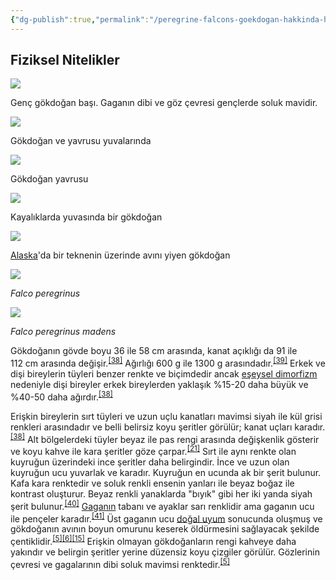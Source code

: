 ```yaml
---
{"dg-publish":true,"permalink":"/peregrine-falcons-goekdogan-hakkinda-hersey/peregrine-falcons-psikoloji-ve-oezellikleri/05-na-n-biyoloji-ve-davranis/"}
---
```


## Fiziksel Nitelikler

[![](https://upload.wikimedia.org/wikipedia/commons/thumb/9/99/Peregrine_Falcon_head_shot.jpg/220px-Peregrine_Falcon_head_shot.jpg)](https://tr.wikipedia.org/wiki/Dosya:Peregrine_Falcon_head_shot.jpg)

Genç gökdoğan başı. Gaganın dibi ve göz çevresi gençlerde soluk mavidir.

[![](https://upload.wikimedia.org/wikipedia/commons/thumb/3/3f/Faucon_pelerin_7_mai.jpg/220px-Faucon_pelerin_7_mai.jpg)](https://tr.wikipedia.org/wiki/Dosya:Faucon_pelerin_7_mai.jpg)

Gökdoğan ve yavrusu yuvalarında

[![](https://upload.wikimedia.org/wikipedia/commons/thumb/8/8b/Peregrine_chick.jpg/220px-Peregrine_chick.jpg)](https://tr.wikipedia.org/wiki/Dosya:Peregrine_chick.jpg)

Gökdoğan yavrusu

[![](https://upload.wikimedia.org/wikipedia/commons/thumb/6/6f/Falco_peregrinus_nest_USFWS.jpg/220px-Falco_peregrinus_nest_USFWS.jpg)](https://tr.wikipedia.org/wiki/Dosya:Falco_peregrinus_nest_USFWS.jpg)

Kayalıklarda yuvasında bir gökdoğan

[![](https://upload.wikimedia.org/wikipedia/commons/thumb/2/28/Falco_peregrinus_on_ship_USFWS.jpg/220px-Falco_peregrinus_on_ship_USFWS.jpg)](https://tr.wikipedia.org/wiki/Dosya:Falco_peregrinus_on_ship_USFWS.jpg)

[Alaska](https://tr.wikipedia.org/wiki/Alaska "Alaska")'da bir teknenin üzerinde avını yiyen gökdoğan

[![](https://upload.wikimedia.org/wikipedia/commons/thumb/9/93/Falco_peregrinus_MHNT.ZOO.2010.11.102.1.jpg/220px-Falco_peregrinus_MHNT.ZOO.2010.11.102.1.jpg)](https://tr.wikipedia.org/wiki/Dosya:Falco_peregrinus_MHNT.ZOO.2010.11.102.1.jpg)

_Falco peregrinus_

[![](https://upload.wikimedia.org/wikipedia/commons/thumb/8/8e/Falco_peregrinus_madens_MHNT.ZOO.2010.11.102.8.jpg/220px-Falco_peregrinus_madens_MHNT.ZOO.2010.11.102.8.jpg)](https://tr.wikipedia.org/wiki/Dosya:Falco_peregrinus_madens_MHNT.ZOO.2010.11.102.8.jpg)

_Falco peregrinus madens_

Gökdoğanın gövde boyu 36 ile 58 cm arasında, kanat açıklığı da 91 ile 112 cm arasında değişir.<sup id="cite_ref-Dewey_38-0"><a href="https://tr.wikipedia.org/wiki/Baya%C4%9F%C4%B1_do%C4%9Fan#cite_note-Dewey-38"><span>[</span>38<span>]</span></a></sup> Ağırlığı 600 g ile 1300 g arasındadır.<sup id="cite_ref-oiseauxnet_39-0"><a href="https://tr.wikipedia.org/wiki/Baya%C4%9F%C4%B1_do%C4%9Fan#cite_note-oiseauxnet-39"><span>[</span>39<span>]</span></a></sup> Erkek ve dişi bireylerin tüyleri benzer renkte ve biçimdedir ancak [eşeysel dimorfizm](https://tr.wikipedia.org/wiki/E%C5%9Feysel_dimorfizm "Eşeysel dimorfizm") nedeniyle dişi bireyler erkek bireylerden yaklaşık %15-20 daha büyük ve %40-50 daha ağırdır.<sup id="cite_ref-Dewey_38-1"><a href="https://tr.wikipedia.org/wiki/Baya%C4%9F%C4%B1_do%C4%9Fan#cite_note-Dewey-38"><span>[</span>38<span>]</span></a></sup>

Erişkin bireylerin sırt tüyleri ve uzun uçlu kanatları mavimsi siyah ile kül grisi renkleri arasındadır ve belli belirsiz koyu şeritler görülür; kanat uçları karadır.<sup id="cite_ref-Dewey_38-2"><a href="https://tr.wikipedia.org/wiki/Baya%C4%9F%C4%B1_do%C4%9Fan#cite_note-Dewey-38"><span>[</span>38<span>]</span></a></sup> Alt bölgelerdeki tüyler beyaz ile pas rengi arasında değişkenlik gösterir ve koyu kahve ile kara şeritler göze çarpar.<sup id="cite_ref-Lees_21-7"><a href="https://tr.wikipedia.org/wiki/Baya%C4%9F%C4%B1_do%C4%9Fan#cite_note-Lees-21"><span>[</span>21<span>]</span></a></sup> Sırt ile aynı renkte olan kuyruğun üzerindeki ince şeritler daha belirgindir. İnce ve uzun olan kuyruğun ucu yuvarlak ve karadır. Kuyruğun en ucunda ak bir şerit bulunur. Kafa kara renktedir ve soluk renkli ensenin yanları ile beyaz boğaz ile kontrast oluşturur. Beyaz renkli yanaklarda "bıyık" gibi her iki yanda siyah şerit bulunur.<sup id="cite_ref-Terres91_40-0"><a href="https://tr.wikipedia.org/wiki/Baya%C4%9F%C4%B1_do%C4%9Fan#cite_note-Terres91-40"><span>[</span>40<span>]</span></a></sup> [Gaganın](https://tr.wikipedia.org/wiki/Gaga "Gaga") tabanı ve ayaklar sarı renklidir ama gaganın ucu ile pençeler karadır.<sup id="cite_ref-Beckstead_41-0"><a href="https://tr.wikipedia.org/wiki/Baya%C4%9F%C4%B1_do%C4%9Fan#cite_note-Beckstead-41"><span>[</span>41<span>]</span></a></sup> Üst gaganın ucu [doğal uyum](https://tr.wikipedia.org/wiki/Adaptasyon "Adaptasyon") sonucunda oluşmuş ve gökdoğanın avının boyun omurunu keserek öldürmesini sağlayacak şekilde çentiklidir.<sup id="cite_ref-White94_5-4"><a href="https://tr.wikipedia.org/wiki/Baya%C4%9F%C4%B1_do%C4%9Fan#cite_note-White94-5"><span>[</span>5<span>]</span></a></sup><sup id="cite_ref-bwp_6-7"><a href="https://tr.wikipedia.org/wiki/Baya%C4%9F%C4%B1_do%C4%9Fan#cite_note-bwp-6"><span>[</span>6<span>]</span></a></sup><sup id="cite_ref-F&amp;WL_15-1"><a href="https://tr.wikipedia.org/wiki/Baya%C4%9F%C4%B1_do%C4%9Fan#cite_note-F&amp;WL-15"><span>[</span>15<span>]</span></a></sup> Erişkin olmayan gökdoğanların rengi kahveye daha yakındır ve belirgin şeritler yerine düzensiz koyu çizgiler görülür. Gözlerinin çevresi ve gagalarının dibi soluk mavimsi renktedir.<sup id="cite_ref-White94_5-5"><a href="https://tr.wikipedia.org/wiki/Baya%C4%9F%C4%B1_do%C4%9Fan#cite_note-White94-5"><span>[</span>5<span>]</span></a></sup>